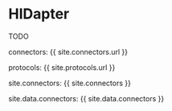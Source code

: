 # HIDapter
TODO

connectors: {{ site.connectors.url }}

protocols: {{ site.protocols.url }}

site.connectors: {{ site.connectors }}

site.data.connectors: {{ site.data.connectors }}
